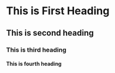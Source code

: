 # This is First Heading
## This is second heading 
### This is third heading 
#### This is fourth heading 

